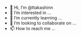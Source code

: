 - 👋 Hi, I’m @ttakashinn
- 👀 I’m interested in ...
- 🌱 I’m currently learning ...
- 💞️ I’m looking to collaborate on ...
- 📫 How to reach me ...

<!---
ttakashinn/ttakashinn is a ✨ special ✨ repository because its `README.md` (this file) appears on your GitHub profile.
You can click the Preview link to take a look at your changes.
--->
